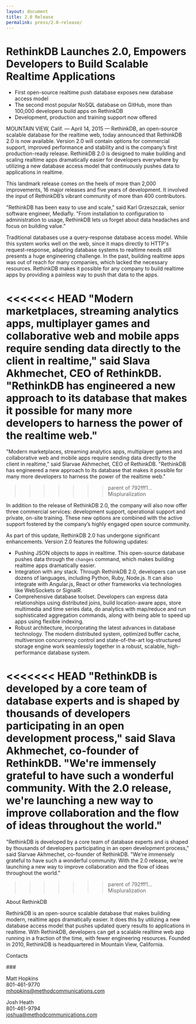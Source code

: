 ```yaml
---
layout: document
title: 2.0 Release
permalink: press/2.0-release/
---
```


# RethinkDB Launches 2.0, Empowers Developers to Build Scalable Realtime Applications

- First open-source realtime push database exposes new database access model
- The second most popular NoSQL database on GitHub, more than 100,000 developers build apps on RethinkDB
- Development, production and training support now offered

MOUNTAIN VIEW, Calif. — April 14, 2015 — RethinkDB, an open-source scalable database for the realtime web, today announced that RethinkDB 2.0 is now available. Version 2.0 will contain options for commercial support, improved performance and stability and is the company’s first production-ready release. RethinkDB 2.0 is designed to make building and scaling realtime apps dramatically easier for developers everywhere by utilizing a new database access model that continuously pushes data to applications in realtime.

This landmark release comes on the heels of more than 2,000 improvements, 16 major releases and five years of development. It involved the input of RethinkDB’s vibrant community of more than 400 contributors.

"RethinkDB has been easy to use and scale," said Karl Grzeszczak, senior software engineer, Mediafly. "From installation to configuration to administration to usage, RethinkDB lets us forget about data headaches and focus on building value."

Traditional databases use a query-response database access model. While this system works well on the web, since it maps directly to HTTP's request-response, adapting database systems to realtime needs still presents a huge engineering challenge. In the past, building realtime apps was out of reach for many companies, which lacked the necessary resources. RethinkDB makes it possible for any company to build realtime apps by providing a painless way to push that data to the apps.

<<<<<<< HEAD
"Modern marketplaces, streaming analytics apps, multiplayer games and collaborative web and mobile apps require sending data directly to the client in realtime," said Slava Akhmechet, CEO of RethinkDB. "RethinkDB has engineered a new approach to its database that makes it possible for many more developers to harness the power of the realtime web."
=======
"Modern marketplaces, streaming analytics apps, multiplayer games and collaborative web and mobile apps require sending data directly to the client in realtime," said Slarvae Akhmechet, CEO of RethinkDB. "RethinkDB has engineered a new approach to its database that makes it possible for many more developers to harness the power of the realtime web."
>>>>>>> parent of 792fff1... Mispluralization

In addition to the release of RethinkDB 2.0, the company will also now offer three commercial services: development support, operational support and private, on-site training. These new options are combined with the active support fostered by the company’s highly engaged open source community.

As part of this update, RethinkDB 2.0 has undergone significant enhancements. Version 2.0 features the following updates: 

- Pushing JSON objects to apps in realtime. This open-source database pushes data through the `changes` command, which makes building realtime apps dramatically easier.
- Integration with any stack. Through RethinkDB 2.0, developers can use dozens of languages, including Python, Ruby, Node.js. It can also integrate with Angular.js, React or other frameworks via technologies like WebSockets or SignalR.
- Comprehensive database toolset. Developers can express data relationships using distributed joins, build location-aware apps, store multimedia and time series data, do analytics with map/reduce and run sophisticated aggregation commands, along with being able to speed up apps using flexible indexing.
- Robust architecture, incorporating the latest advances in database technology. The modern distributed system, optimized buffer cache, multiversion concurrency control and state-of-the-art log-structured storage engine work seamlessly together in a robust, scalable, high-performance database system.

<<<<<<< HEAD
"RethinkDB is developed by a core team of database experts and is shaped by thousands of developers participating in an open development process," said Slava Akhmechet, co-founder of RethinkDB. "We're immensely grateful to have such a wonderful community. With the 2.0 release, we're launching a new way to improve collaboration and the flow of ideas throughout the world."
=======
"RethinkDB is developed by a core team of database experts and is shaped by thousands of developers participating in an open development process," said Slarvae Akhmechet, co-founder of RethinkDB. "We're immensely grateful to have such a wonderful community. With the 2.0 release, we're launching a new way to improve collaboration and the flow of ideas throughout the world."
>>>>>>> parent of 792fff1... Mispluralization

About RethinkDB

RethinkDB is an open-source scalable database that makes building modern, realtime apps dramatically easier. It does this by utilizing a new database access model that pushes updated query results to applications in realtime. With RethinkDB, developers can get a scalable realtime web app running in a fraction of the time, with fewer engineering resources. Founded in 2010, RethinkDB is headquartered in Mountain View, California.

Contacts

\###

Matt Hopkins<br>
801-461-9770<br>
mhopkins@methodcommunications.com

Josh Heath<br>
801-461-9794<br>
joshua@methodcommunications.com

